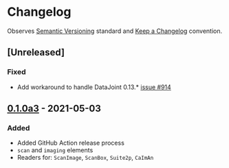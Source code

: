 # Changelog

Observes [Semantic Versioning](https://semver.org/spec/v2.0.0.html) standard and [Keep a Changelog](https://keepachangelog.com/en/1.0.0/) convention.


## [Unreleased]
### Fixed 
+ Add workaround to handle DataJoint 0.13.* [issue #914](https://github.com/datajoint/datajoint-python/issues/914)


## [0.1.0a3] - 2021-05-03
### Added 
+ Added GitHub Action release process
+ `scan` and `imaging` elements
+ Readers for: `ScanImage`, `ScanBox`, `Suite2p`, `CaImAn`

[0.1.0a3]: https://github.com/datajoint/element-calcium-imaging/releases/tag/0.1.0a3
